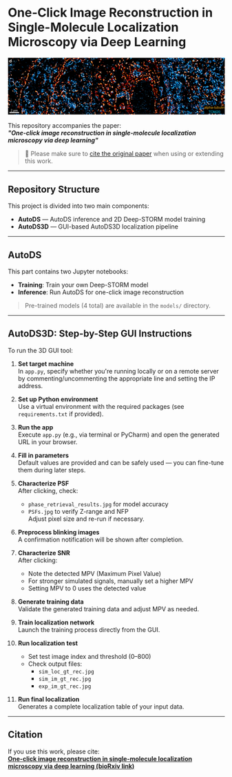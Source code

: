 # One-Click Image Reconstruction in Single-Molecule Localization Microscopy via Deep Learning

![Alt text](intro_image.png)

This repository accompanies the paper:  
**_"One-click image reconstruction in single-molecule localization microscopy via deep learning"_**

> 📄 Please make sure to [cite the original paper](#citation) when using or extending this work.

---

## Repository Structure

This project is divided into two main components:

- **AutoDS** — AutoDS inference and 2D Deep-STORM model training
- **AutoDS3D** — GUI-based AutoDS3D localization pipeline

---

## AutoDS

This part contains two Jupyter notebooks:
- **Training**: Train your own Deep-STORM model
- **Inference**: Run AutoDS for one-click image reconstruction

> Pre-trained models (4 total) are available in the `models/` directory.

---

## AutoDS3D: Step-by-Step GUI Instructions

To run the 3D GUI tool:

1. **Set target machine**  
   In `app.py`, specify whether you're running locally or on a remote server by commenting/uncommenting the appropriate line and setting the IP address.

2. **Set up Python environment**  
   Use a virtual environment with the required packages (see `requirements.txt` if provided).

3. **Run the app**  
   Execute `app.py` (e.g., via terminal or PyCharm) and open the generated URL in your browser.

4. **Fill in parameters**  
   Default values are provided and can be safely used — you can fine-tune them during later steps.

5. **Characterize PSF**  
   After clicking, check:
   - `phase_retrieval_results.jpg` for model accuracy
   - `PSFs.jpg` to verify Z-range and NFP  
   Adjust pixel size and re-run if necessary.

6. **Preprocess blinking images**  
   A confirmation notification will be shown after completion.

7. **Characterize SNR**  
   After clicking:
   - Note the detected MPV (Maximum Pixel Value)
   - For stronger simulated signals, manually set a higher MPV
   - Setting MPV to 0 uses the detected value

8. **Generate training data**  
   Validate the generated training data and adjust MPV as needed.

9. **Train localization network**  
   Launch the training process directly from the GUI.

10. **Run localization test**  
    - Set test image index and threshold (0–800)
    - Check output files:
      - `sim_loc_gt_rec.jpg`
      - `sim_im_gt_rec.jpg`
      - `exp_im_gt_rec.jpg`

11. **Run final localization**  
    Generates a complete localization table of your input data.

---

## Citation

If you use this work, please cite:  
**[One-click image reconstruction in single-molecule localization microscopy via deep learning (bioRxiv link)](LINK_HERE)**
